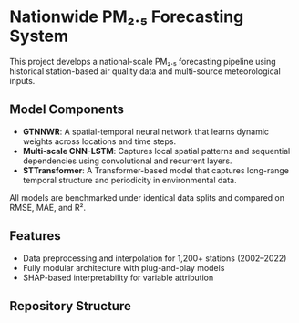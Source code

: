 # Nationwide PM₂.₅ Forecasting System

This project develops a national-scale PM₂.₅ forecasting pipeline using historical station-based air quality data and multi-source meteorological inputs.

## Model Components

- **GTNNWR**: A spatial-temporal neural network that learns dynamic weights across locations and time steps.
- **Multi-scale CNN-LSTM**: Captures local spatial patterns and sequential dependencies using convolutional and recurrent layers.
- **STTransformer**: A Transformer-based model that captures long-range temporal structure and periodicity in environmental data.

All models are benchmarked under identical data splits and compared on RMSE, MAE, and R².

## Features

- Data preprocessing and interpolation for 1,200+ stations (2002–2022)
- Fully modular architecture with plug-and-play models
- SHAP-based interpretability for variable attribution

## Repository Structure
